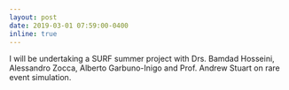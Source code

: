 ```yaml
---
layout: post
date: 2019-03-01 07:59:00-0400
inline: true
---
```


I will be undertaking a SURF summer project with Drs. Bamdad Hosseini, Alessandro Zocca, Alberto Garbuno-Inigo and Prof. Andrew Stuart on rare event simulation.
